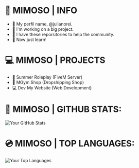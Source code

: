 # 📖 MIMOSO | INFO

- 📄 My perfil name, @julianorei.
- 📄 I'm working on a big project.
- 📄 I have these reporsitories to help the community.
- 📄 Now just learn!

# 💻 MIMOSO | PROJECTS

- 🌴 Summer Roleplay (FiveM Server)
- 🛒 MGym Shop (Dropshipping Shop)
- 💻 Dev My Website (Web Development)

# 📀 MIMOSO | GITHUB STATS:
![Your GitHub Stats](https://github-readme-stats.vercel.app/api?username=julianorei&show_icons=true&theme=blue)

# 💿 MIMOSO | TOP LANGUAGES:
![Your Top Languages](https://github-readme-stats.vercel.app/api/top-langs/?username=julianorei&layout=compact&theme=blue)
